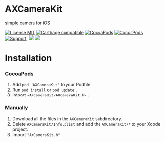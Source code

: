 # AXCameraKit
simple camera for iOS



[![License MIT](https://img.shields.io/badge/license-MIT-green.svg?style=flat)](https://raw.githubusercontent.com/xaoxuu/AXCameraKit/master/LICENSE) [![Carthage compatible](https://img.shields.io/badge/Carthage-compatible-4BC51D.svg?style=flat)](https://github.com/Carthage/Carthage) [![CocoaPods](http://img.shields.io/cocoapods/v/AXCameraKit.svg?style=flat)](http://cocoapods.org/?q=AXCameraKit) [![CocoaPods](http://img.shields.io/cocoapods/p/AXCameraKit.svg?style=flat)](http://cocoapods.org/?q=AXCameraKit) [![Support](https://img.shields.io/badge/support-iOS%208%2B%20-blue.svg?style=flat)](https://www.apple.com/nl/ios/) 
[![](https://img.shields.io/cocoapods/dt/AXCameraKit.svg)](https://codeload.github.com/xaoxuu/AXCameraKit/zip/master)
[![](https://img.shields.io/cocoapods/at/AXCameraKit.svg)](https://cocoapods.org/pods/AXCameraKit)

# Installation

### CocoaPods

1. Add `pod 'AXCameraKit'` to your Podfile.
2. Run `pod install` or `pod update` .
3. Import `<AXCameraKit/AXCameraKit.h>` .


### Manually

1. Download all the files in the `AXCameraKit` subdirectory.
2. Delete `AXCameraKit/Info.plist` and add the `AXCameraKit/*` to your Xcode project.
3. Import `"AXCameraKit.h"` .



